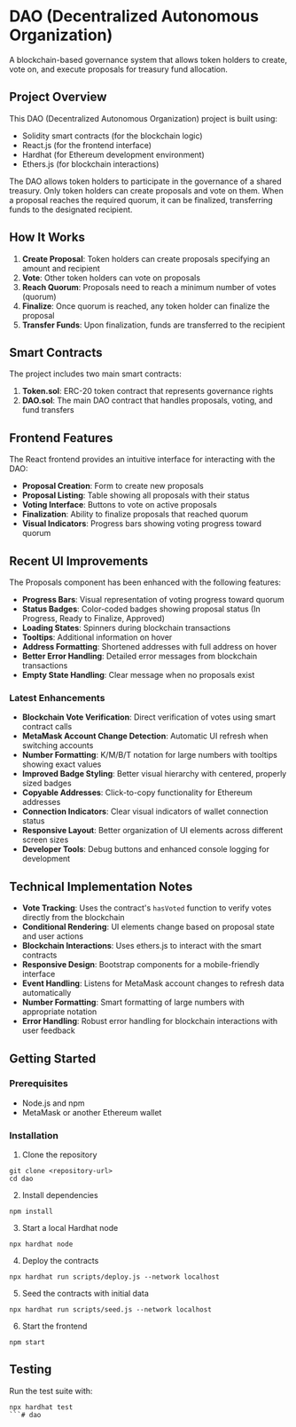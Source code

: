 # DAO (Decentralized Autonomous Organization)

A blockchain-based governance system that allows token holders to create, vote on, and execute proposals for treasury fund allocation.

## Project Overview

This DAO (Decentralized Autonomous Organization) project is built using:
- Solidity smart contracts (for the blockchain logic)
- React.js (for the frontend interface)
- Hardhat (for Ethereum development environment)
- Ethers.js (for blockchain interactions)

The DAO allows token holders to participate in the governance of a shared treasury. Only token holders can create proposals and vote on them. When a proposal reaches the required quorum, it can be finalized, transferring funds to the designated recipient.

## How It Works

1. **Create Proposal**: Token holders can create proposals specifying an amount and recipient
2. **Vote**: Other token holders can vote on proposals
3. **Reach Quorum**: Proposals need to reach a minimum number of votes (quorum)
4. **Finalize**: Once quorum is reached, any token holder can finalize the proposal
5. **Transfer Funds**: Upon finalization, funds are transferred to the recipient

## Smart Contracts

The project includes two main smart contracts:

1. **Token.sol**: ERC-20 token contract that represents governance rights
2. **DAO.sol**: The main DAO contract that handles proposals, voting, and fund transfers

## Frontend Features

The React frontend provides an intuitive interface for interacting with the DAO:

- **Proposal Creation**: Form to create new proposals
- **Proposal Listing**: Table showing all proposals with their status
- **Voting Interface**: Buttons to vote on active proposals
- **Finalization**: Ability to finalize proposals that reached quorum
- **Visual Indicators**: Progress bars showing voting progress toward quorum

## Recent UI Improvements

The Proposals component has been enhanced with the following features:

- **Progress Bars**: Visual representation of voting progress toward quorum
- **Status Badges**: Color-coded badges showing proposal status (In Progress, Ready to Finalize, Approved)
- **Loading States**: Spinners during blockchain transactions
- **Tooltips**: Additional information on hover
- **Address Formatting**: Shortened addresses with full address on hover
- **Better Error Handling**: Detailed error messages from blockchain transactions
- **Empty State Handling**: Clear message when no proposals exist

### Latest Enhancements

- **Blockchain Vote Verification**: Direct verification of votes using smart contract calls
- **MetaMask Account Change Detection**: Automatic UI refresh when switching accounts
- **Number Formatting**: K/M/B/T notation for large numbers with tooltips showing exact values
- **Improved Badge Styling**: Better visual hierarchy with centered, properly sized badges
- **Copyable Addresses**: Click-to-copy functionality for Ethereum addresses
- **Connection Indicators**: Clear visual indicators of wallet connection status
- **Responsive Layout**: Better organization of UI elements across different screen sizes
- **Developer Tools**: Debug buttons and enhanced console logging for development

## Technical Implementation Notes

- **Vote Tracking**: Uses the contract's `hasVoted` function to verify votes directly from the blockchain
- **Conditional Rendering**: UI elements change based on proposal state and user actions
- **Blockchain Interactions**: Uses ethers.js to interact with the smart contracts
- **Responsive Design**: Bootstrap components for a mobile-friendly interface
- **Event Handling**: Listens for MetaMask account changes to refresh data automatically
- **Number Formatting**: Smart formatting of large numbers with appropriate notation
- **Error Handling**: Robust error handling for blockchain interactions with user feedback

## Getting Started

### Prerequisites

- Node.js and npm
- MetaMask or another Ethereum wallet

### Installation

1. Clone the repository
```shell
git clone <repository-url>
cd dao
```

2. Install dependencies
```shell
npm install
```

3. Start a local Hardhat node
```shell
npx hardhat node
```

4. Deploy the contracts
```shell
npx hardhat run scripts/deploy.js --network localhost
```

5. Seed the contracts with initial data
```shell
npx hardhat run scripts/seed.js --network localhost
```

6. Start the frontend
```shell
npm start
```

## Testing

Run the test suite with:
```shell
npx hardhat test
```# dao
